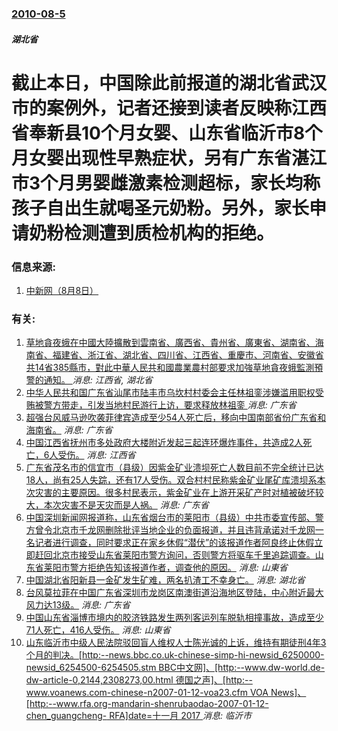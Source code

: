 ### [2010-08-5](/news/2010/08/5/index.md)

##### 湖北省
#  截止本日，中国除此前报道的湖北省武汉市的案例外，记者还接到读者反映称江西省奉新县10个月女婴、山东省临沂市8个月女婴出现性早熟症状，另有广东省湛江市3个月男婴雌激素检测超标，家长均称孩子自出生就喝圣元奶粉。另外，家长申请奶粉检测遭到质检机构的拒绝。




### 信息来源:

1. [中新网（8月8日）](http://news.qq.com/a/20100808/000143.htm)

### 有关:

1. [草地貪夜蛾在中國大陸擴散到雲南省、廣西省、貴州省、廣東省、湖南省、海南省、福建省、浙江省、湖北省、四川省、江西省、重慶市、河南省、安徽省共14省385縣市，對此中華人民共和國農業農村部要求加強草地貪夜蛾監測預警的通知。 ](/zh/news/2019/05/21/草地貪夜蛾在中國大陸擴散到雲南省-廣西省-貴州省-廣東省-湖南省-海南省-福建省-浙江省-湖北省-四川省-江西省-重慶市.md) _消息: 江西省, 湖北省_
2. [中华人民共和国广东省汕尾市陆丰市乌坎村村委会主任林祖銮涉嫌滥用职权受贿被警方带走，引发当地村民游行上访，要求释放林祖銮 ](/zh/news/2016/06/20/中华人民共和国广东省汕尾市陆丰市乌坎村村委会主任林祖銮涉嫌滥用职权受贿被警方带走-引发当地村民游行上访-要求释放林祖銮.md) _消息: 广东省_
3. [超强台风威马逊吹袭菲律宾造成至少54人死亡后，移向中国南部省份广东省和海南省。](/zh/news/2014/07/18/超强台风威马逊吹袭菲律宾造成至少54人死亡后-移向中国南部省份广东省和海南省.md) _消息: 广东省_
4. [中国江西省抚州市多处政府大楼附近发起三起连环爆炸事件，共造成2人死亡，6人受伤。](/zh/news/2011/05/26/中国江西省抚州市多处政府大楼附近发起三起连环爆炸事件-共造成2人死亡-6人受伤.md) _消息: 江西省_
5. [ 广东省茂名市的信宜市（县级）因紫金矿业溃坝死亡人数目前不完全统计已达18人，尚有25人失踪，还有17人受伤。双合村村民称紫金矿业尾矿库溃坝系本次灾害的主要原因。很多村民表示，紫金矿业在上游开采矿产时对植被破坏较大，本次灾害不是天灾而是人祸。](/zh/news/2010/09/23/广东省茂名市的信宜市-县级-因紫金矿业溃坝死亡人数目前不完全统计已达18人-尚有25人失踪-还有17人受伤-双合村村民.md) _消息: 广东省_
6. [ 中国深圳新闻网报道称，山东省烟台市的莱阳市（县级）中共市委宣传部、警方曾令北京市千龙网删除批评当地企业的负面报道，并且违背承诺对千龙网一名记者进行调查，同时要求正在家乡休假“潜伏”的该报道作者阿良终止休假立即赶回北京市接受山东省莱阳市警方询问，否则警方将驱车千里追踪调查。山东省莱阳市警方拒绝告知该报道作者，调查他的原因。](/zh/news/2010/08/22/中国深圳新闻网报道称-山东省烟台市的莱阳市-县级-中共市委宣传部-警方曾令北京市千龙网删除批评当地企业的负面报道-并且.md) _消息: 山東省_
7. [ 中国湖北省阳新县一金矿发生矿难，两名扒渣工不幸身亡。](/zh/news/2010/07/9/中国湖北省阳新县一金矿发生矿难-两名扒渣工不幸身亡.md) _消息: 湖北省_
8. [台风莫拉菲在中国广东省深圳市龙岗区南澳街道沿海地区登陆，中心附近最大风力达13级。](/zh/news/2009/07/19/台风莫拉菲在中国广东省深圳市龙岗区南澳街道沿海地区登陆-中心附近最大风力达13级.md) _消息: 广东省_
9. [中国山东省淄博市境内的胶济铁路发生两列客运列车脱轨相撞事故，造成至少71人死亡，416人受伤。](/zh/news/2008/04/28/中国山东省淄博市境内的胶济铁路发生两列客运列车脱轨相撞事故-造成至少71人死亡-416人受伤.md) _消息: 山東省_
10. [ 山东临沂市中级人民法院驳回盲人维权人士陈光诚的上诉，维持有期徒刑4年3个月的判决。[http:--news.bbc.co.uk-chinese-simp-hi-newsid_6250000-newsid_6254500-6254505.stm BBC中文网]、[http:--www.dw-world.de-dw-article-0,2144,2308273,00.html 德国之声]、[http:--www.voanews.com-chinese-n2007-01-12-voa23.cfm VOA News]、[http:--www.rfa.org-mandarin-shenrubaodao-2007-01-12-chen_guangcheng- RFA]date=十一月 2017 ](/zh/news/2007/01/12/山东临沂市中级人民法院驳回盲人维权人士陈光诚的上诉-维持有期徒刑4年3个月的判决-http-newsbbcc.md) _消息: 临沂市_

